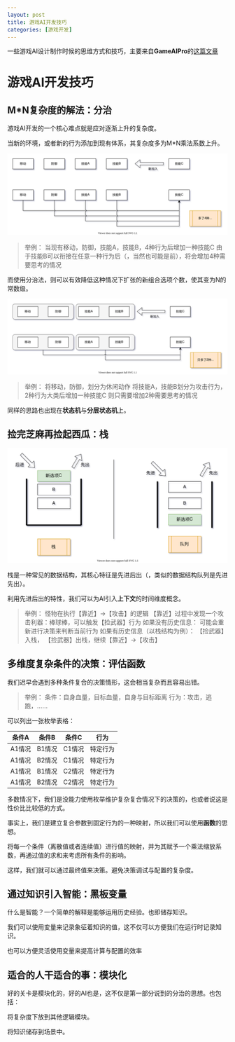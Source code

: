 ```yaml
---
layout: post
title: 游戏AI开发技巧
categories: [游戏开发]
---
```



一些游戏AI设计制作时候的思维方式和技巧，主要来自**GameAIPro**的[这篇文章](http://www.gameaipro.com/GameAIPro/GameAIPro_Chapter05_Structural_Architecture_Common_Tricks_of_the_Trade.pdf)


# 游戏AI开发技巧


## M*N复杂度的解法：分治

游戏AI开发的一个核心难点就是应对逐渐上升的复杂度。

当新的环境，或者新的行为添加到现有体系，其复杂度多为M*N乘法系数上升。

![](/assets/img/skill/GameAISkill/1-1.svg)

> 举例：
> 当现有移动，防御，技能A，技能B，4种行为后增加一种技能C
> 由于技能B可以衔接在任意一种行为后（，当然也可能是前），将会增加4种需要思考的情况

而使用分治法，则可以有效降低这种情况下扩张的新组合选项个数，使其变为N的常数级。

![](/assets/img/skill/GameAISkill/1-2.svg)

> 举例：
> 将移动，防御，划分为休闲动作
> 将技能A，技能B划分为攻击行为，2种行为大类后增加一种技能C
> 则只需要增加2种需要思考的情况

同样的思路也出现在**状态机**与**分层状态机**上。


## 捡完芝麻再捡起西瓜：栈

![](/assets/img/skill/GameAISkill/2-1.svg)

栈是一种常见的数据结构，其核心特征是先进后出（，类似的数据结构队列是先进先出）。

利用先进后出的特性，我们可以为AI引入**上下文**的时间维度概念。

> 举例：
> 怪物在执行【靠近】->【攻击】的逻辑
> 【靠近】过程中发现一个攻击利器：棒球棒，可以触发【捡武器】行为
> 如果没有历史信息：
>   可能会重新进行决策来判断当前行为
> 如果有历史信息（以栈结构为例）：
>   【捡武器】入栈，
>   【捡武器】出栈，继续【靠近】->【攻击】
>

## 多维度复杂条件的决策：评估函数

我们迟早会遇到多种条件复合的决策情形，这会相当复杂而且容易出错。

> 举例：
> 条件：自身血量，目标血量，自身与目标距离
> 行为：攻击，逃跑，……

可以列出一张枚举表格：

| 条件A  | 条件B  | 条件C  | 行为     |
| ------ | ------ | ------ | -------- |
| A1情况 | B1情况 | C1情况 | 特定行为 |
| A1情况 | B2情况 | C1情况 | 特定行为 |
| A1情况 | B1情况 | C2情况 | 特定行为 |
| A1情况 | B2情况 | C2情况 | 特定行为 |


多数情况下，我们是没能力使用枚举维护复杂复合情况下的决策的，也或者说这是性价比比较低的方式。

事实上，我们是建立复合参数到固定行为的一种映射，所以我们可以使用**函数**的思想。

将每一个条件（离散值或者连续值）进行值的映射，并为其赋予一个乘法缩放系数，再通过值的求和来考虑所有条件的影响。

这样，我们就可以通过最终值来决策。避免决策调试与配置的复杂度。

## 通过知识引入智能：黑板变量

什么是智能？一个简单的解释是能够运用历史经验。也即储存知识。

我们可以使用变量来记录象征着知识的值，这不仅可以方便我们在运行时记录知识。

也可以方便灵活使用变量来提高计算与配置的效率


## 适合的人干适合的事：模块化

好的关卡是模块化的，好的AI也是，这不仅是第一部分说到的分治的思想。也包括：

将复杂度下放到其他逻辑模块。

将知识储存到场景中。

